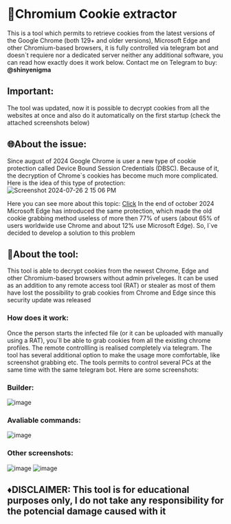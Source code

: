 # 🍪Chromium Cookie extractor
This is a tool which permits to retrieve cookies from the latest versions of the Google Chrome (both 129+ and older versions), Microsoft Edge and other Chromium-based browsers, it is fully controlled via telegram bot and doesn`t requiere nor a dedicated server neither any additional software, you can read how exactly does it work below. Contact me on Telegram to buy: **@shinyenigma**
## Important: 
The tool was updated, now it is possible to decrypt cookies from all the websites at once and also do it automatically on the first startup (check the attached screenshots below)
## 🌐About the issue:
Since august of 2024 Google Chrome is user a new type of cookie protection called Device Bound Session Credentials (DBSC). Because of it, the decryption of Chrome`s cookies has become much more complicated. Here is the idea of this type of protection:
![Screenshot 2024-07-26 2 15 06 PM](https://github.com/user-attachments/assets/3ca32f75-7d41-4c5d-afbf-aba2111dcc8b)

Here you can see more about this topic: [Click](https://security.googleblog.com/2024/07/improving-security-of-chrome-cookies-on.html?m=1)
In the end of october 2024 Microsoft Edge has introduced the same protection, which made the old cookie grabbing method useless of more then 77% of users (about 65% of users worldwide use Chrome and about 12% use Microsoft Edge). So, I`ve decided to develop a solution to this problem

## 🔑About the tool:
This tool is able to decrypt cookies from the newest Chrome, Edge and other Chromium-based browsers without admin priveleges. It can be used as an addition to any remote access tool (RAT) or stealer as most of them have lost the possibility to grab cookies from Chrome and Edge since this security update was released
### How does it work:
Once the person starts the infected file (or it can be uploaded with manually using a RAT), you`ll be able to grab cookies from all the existing chrome profiles. The remote controllling is realised completely via telegram. The tool has several additional option to make the usage more comfortable, like screenshot grabbing etc. The tools permits to control several PCs at the same time with the same telegram bot. Here are some screenshots:
### Builder:
![image](https://github.com/user-attachments/assets/f6571f7e-54da-4871-8345-84c9897cd934)

### Avaliable commands:
![image](https://github.com/user-attachments/assets/b09f5b34-6603-4973-8f9b-2bf7d999b601)

### Other screenshots:
![image](https://github.com/user-attachments/assets/3369066e-f2c0-4317-94e5-78341029a6c1)
![image](https://github.com/user-attachments/assets/4c2a751d-cdaa-46dc-b7f8-cf310c7766de)

## ♦️DISCLAIMER: This tool is for educational purposes only, I do not take any responsibility for the potencial damage caused with it
